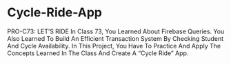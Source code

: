 # Cycle-Ride-App

PRO-C73: LET’S RIDE
In Class 73, You Learned About Firebase Queries. You Also Learned To Build An Efficient Transaction System By Checking Student And Cycle Availability. In This Project, You Have To Practice And Apply The Concepts Learned In The Class And Create A “Cycle Ride” App.
